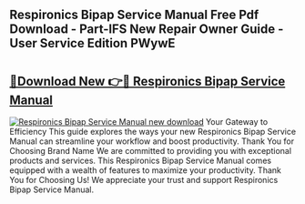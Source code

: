 ## Respironics Bipap Service Manual Free Pdf Download - Part-lFS New Repair Owner Guide - User Service Edition PWywE

# <h2><a href="http://bc65086.oget.top/?id=Respironics+Bipap+Service+Manual">🔗Download New 👉🔴 Respironics Bipap Service Manual</a></h2>

[![Respironics Bipap Service Manual new download](https://i.imgur.com/5g1atiW.png)](http://bc65086.oget.top/?id=Respironics+Bipap+Service+Manual)
Your Gateway to Efficiency This guide explores the ways your new Respironics Bipap Service Manual can streamline your workflow and boost productivity. Thank You for Choosing Brand Name We are committed to providing you with exceptional products and services. This Respironics Bipap Service Manual comes equipped with a wealth of features to maximize your productivity. Thank You for Choosing Us! We appreciate your trust and support Respironics Bipap Service Manual.
